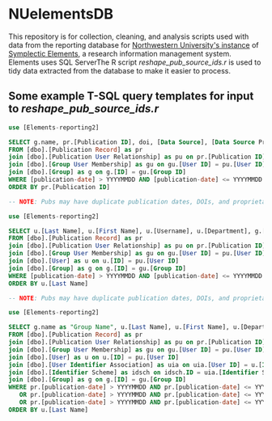 # NUelementsDB

This repository is for collection, cleaning, and analysis scripts used with data from the reporting database for [Northwestern University's instance](https://elements.northwestern.edu) of [Symplectic Elements](https://symplectic.co.uk/products/elements-3/0), a research information management system. Elements uses SQL ServerThe R script _reshape_pub_source_ids.r_ is used to tidy data extracted from the database to make it easier to process.

## Some example T-SQL query templates for input to _reshape_pub_source_ids.r_

```SQL
use [Elements-reporting2]

SELECT g.name, pr.[Publication ID], doi, [Data Source], [Data Source Proprietary ID]
FROM [dbo].[Publication Record] as pr
join [dbo].[Publication User Relationship] as pu on pr.[Publication ID] = pu.[Publication ID]
join [dbo].[Group User Membership] as gu on gu.[User ID] = pu.[User ID]
join [dbo].[Group] as g on g.[ID] = gu.[Group ID]
WHERE [publication-date] > YYYYMMDD AND [publication-date] <= YYYYMMDD AND g.name = 'group_name'
ORDER BY pr.[Publication ID]
```

```SQL
-- NOTE: Pubs may have duplicate publication dates, DOIs, and proprietary IDs (Scopus, ORCiD, WOS, etc.)

use [Elements-reporting2]

SELECT u.[Last Name], u.[First Name], u.[Username], u.[Department], g.[name], pr.[Publication ID], pr.[publication-date], pr.[authors], pr.[title], pr.[journal], pr.[publication-status], pr.[types], pr.[external-identifiers], pr.[doi], pr.[Data Source Proprietary ID], pr.[Data Source]
FROM [dbo].[Publication Record] as pr
join [dbo].[Publication User Relationship] as pu on pr.[Publication ID] = pu.[Publication ID]
join [dbo].[Group User Membership] as gu on gu.[User ID] = pu.[User ID]
join [dbo].[User] as u on u.[ID] = pu.[User ID]
join [dbo].[Group] as g on g.[ID] = gu.[Group ID]
WHERE [publication-date] > YYYYMMDD AND [publication-date] <= YYYYMMDD AND g.name = 'group_name'
ORDER BY u.[Last Name]
```

```SQL
-- NOTE: Pubs may have duplicate publication dates, DOIs, and proprietary IDs (Scopus, ORCiD, WOS, etc.)

use [Elements-reporting2]

SELECT g.name as "Group Name", u.[Last Name], u.[First Name], u.[Department], u.Username, uia.[Identifier Value] as "Scopus AU-ID", pr.[Publication ID], pr.[publication-date], doi, pr.[Data Source], pr.[Data Source Proprietary ID]
FROM [dbo].[Publication Record] as pr
join [dbo].[Publication User Relationship] as pu on pr.[Publication ID] = pu.[Publication ID]
join [dbo].[Group User Membership] as gu on gu.[User ID] = pu.[User ID]
join [dbo].[User] as u on u.[ID] = pu.[User ID]
join [dbo].[User Identifier Association] as uia on uia.[User ID] = u.[ID]
join [dbo].[Identifier Scheme] as idsch on idsch.ID = uia.[Identifier Scheme ID]
join [dbo].[Group] as g on g.[ID] = gu.[Group ID]
WHERE pr.[publication-date] > YYYYMMDD AND pr.[publication-date] <= YYYYMMDD AND g.name = 'group_name_1'
   OR pr.[publication-date] > YYYYMMDD AND pr.[publication-date] <= YYYYMMDD AND g.name = 'group_name_2'
   OR pr.[publication-date] > YYYYMMDD AND pr.[publication-date] <= YYYYMMDD AND g.name = 'group_name_3'
ORDER BY u.[Last Name]
```
